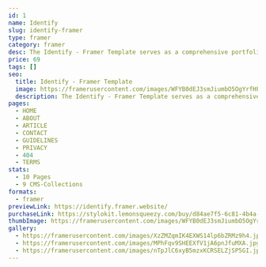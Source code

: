```yaml
---
id: 1
name: Identify
slug: identify-framer
type: framer
category: framer
desc: The Identify - Framer Template serves as a comprehensive portfolio template tailored for agencies specializing in Brand Identity or Brand Guideline branding.
price: 69
tags: []
seo:
  title: Identify - Framer Template
  image: https://framerusercontent.com/images/WFYB0dEJ3smJiumbO5OgYrfHFc.jpg?scale-down-to=1024
  description: The Identify - Framer Template serves as a comprehensive portfolio template tailored for agencies specializing in Brand Identity or Brand Guideline branding.
pages:
  - HOME
  - ABOUT
  - ARTICLE
  - CONTACT
  - GUIDELINES
  - PRIVACY
  - 404
  - TERMS
stats:
  - 10 Pages
  - 9 CMS-Collections
formats:
  - framer
previewLink: https://identify.framer.website/
purchaseLink: https://stylokit.lemonsqueezy.com/buy/d84ae7f5-6c81-4b4a-b989-a9dd1918ff04
thumbImage: https://framerusercontent.com/images/WFYB0dEJ3smJiumbO5OgYrfHFc.jpg?scale-down-to=1024
gallery:
  - https://framerusercontent.com/images/XzZMZqmIK4EXWS14lp6bZRMz9h4.jpg?scale-down-to=1024
  - https://framerusercontent.com/images/MPhFqv9SHEEXfV1jA6pnJfuMXA.jpg?scale-down-to=1024
  - https://framerusercontent.com/images/nTpJlC6xyB5mzxKCRSELZjSP5GI.jpg?scale-down-to=1024
---
```

